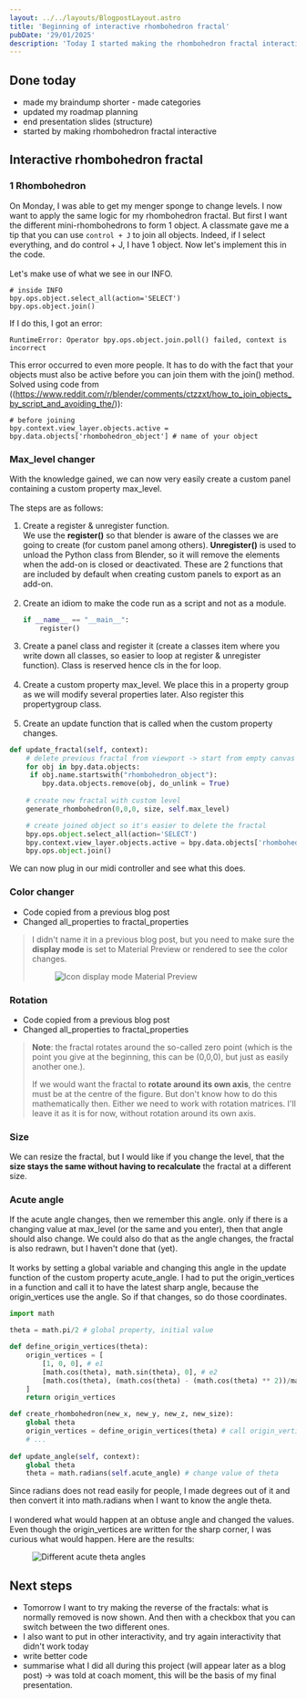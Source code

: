 ```yaml
---
layout: ../../layouts/BlogpostLayout.astro
title: 'Beginning of interactive rhombohedron fractal'
pubDate: '29/01/2025'
description: 'Today I started making the rhombohedron fractal interactive.'
---
```

## Done today
- made my braindump shorter - made categories
- updated my roadmap planning
- end presentation slides (structure)
- started by making rhombohedron fractal interactive

## Interactive rhombohedron fractal
### 1 Rhombohedron
On Monday, I was able to get my menger sponge to change levels. I now want to apply the same logic for my rhombohedron fractal. But first I want the different mini-rhombohedrons to form 1 object. A classmate gave me a tip that you can use `control + J` to join all objects. Indeed, if I select everything, and do control + J, I have 1 object. Now let's implement this in the code.
\
\
Let's make use of what we see in our INFO.
```
# inside INFO
bpy.ops.object.select_all(action='SELECT')
bpy.ops.object.join()
```
If I do this, I got an error:
```
RuntimeError: Operator bpy.ops.object.join.poll() failed, context is incorrect
```
This error occurred to even more people. It has to do with the fact that your objects must also be active before you can join them with the join() method. Solved using code from ((https://www.reddit.com/r/blender/comments/ctzzxt/how_to_join_objects_by_script_and_avoiding_the/)):
```
# before joining
bpy.context.view_layer.objects.active = bpy.data.objects['rhombohedron_object'] # name of your object
```
### Max_level changer
With the knowledge gained, we can now very easily create a custom panel containing a custom property max_level. 
\
\
The steps are as follows:
1. Create a register & unregister function. 
    \
    We use the **register()** so that blender is aware of the classes we are going to create (for custom panel among others). **Unregister()** is used to unload the Python class from Blender, so it will remove the elements when the add-on is closed or deactivated. These are 2 functions that are included by default when creating custom panels to export as an add-on.
<br><br>
2. Create an idiom to make the code run as a script and not as a module.
    ```python
    if __name__ == "__main__":
        register()
    ```
3. Create a panel class and register it (create a classes item where you write down all classes, so easier to loop at register & unregister function). Class is reserved hence cls in the for loop.
<br><br>
4. Create a custom property max_level. We place this in a property group as we will modify several properties later. Also register this propertygroup class.
<br><br>
5. Create an update function that is called when the custom property changes. 

```python
def update_fractal(self, context):
    # delete previous fractal from viewport -> start from empty canvas
    for obj in bpy.data.objects:
     if obj.name.startswith("rhombohedron_object"):
        bpy.data.objects.remove(obj, do_unlink = True)
    
    # create new fractal with custom level
    generate_rhombohedron(0,0,0, size, self.max_level)

    # create joined object so it's easier to delete the fractal
    bpy.ops.object.select_all(action='SELECT')
    bpy.context.view_layer.objects.active = bpy.data.objects['rhombohedron_object']
    bpy.ops.object.join()
```
We can now plug in our midi controller and see what this does.
### Color changer
- Code copied from a previous blog post
- Changed all_properties to fractal_properties

> I didn't name it in a previous blog post, but you need to make sure the **display mode** is set to Material Preview or rendered to see the color changes.
><figure>
>   <img src="/week4/display_method.png" alt="Icon display mode Material Preview" title="Icon Material Preview mode">
></figure>

### Rotation
- Code copied from a previous blog post
- Changed all_properties to fractal_properties
> **Note**: the fractal rotates around the so-called zero point (which is the point you give at the beginning, this can be (0,0,0), but just as easily another one.).
>
> If we would want the fractal to **rotate around its own axis**, the centre must be at the centre of the figure. But don't know how to do this mathematically then. Either we need to work with rotation matrices. I'll leave it as it is for now, without rotation around its own axis.

### Size
We can resize the fractal, but I would like if you change the level, that the **size stays the same without having to recalculate** the fractal at a different size.

### Acute angle
If the acute angle changes, then we remember this angle. only if there is a changing value at max_level (or the same and you enter), then that angle should also change.
We could also do that as the angle changes, the fractal is also redrawn, but I haven't done that (yet).
\
\
It works by setting a global variable and changing this angle in the update function of the custom property acute_angle.
I had to put the origin_vertices in a function and call it to have the latest sharp angle, because the origin_vertices use the angle. So if that changes, so do those coordinates.
```python
import math

theta = math.pi/2 # global property, initial value

def define_origin_vertices(theta):
    origin_vertices = [
        [1, 0, 0], # e1
        [math.cos(theta), math.sin(theta), 0], # e2
        [math.cos(theta), (math.cos(theta) - (math.cos(theta) ** 2))/math.sin(theta), (math.sqrt(1 - 3 * math.cos(theta) ** 2 + 2 * math.cos(theta)**3))/math.sin(theta)] # e3
    ]
    return origin_vertices

def create_rhombohedron(new_x, new_y, new_z, new_size):
    global theta
    origin_vertices = define_origin_vertices(theta) # call origin_vertices with newest theta
    # ...
   
def update_angle(self, context):
    global theta
    theta = math.radians(self.acute_angle) # change value of theta
```
Since radians does not read easily for people, I made degrees out of it and then convert it into math.radians when I want to know the angle theta. 
\
\
I wondered what would happen at an obtuse angle and changed the values. Even though the origin_vertices are written for the sharp corner, I was curious what would happen. Here are the results:
<figure>   
    <img src="/week4/different_theta_angle.svg" alt="Different acute theta angles" title="Different acute angles">
</figure>

## Next steps
- Tomorrow I want to try making the reverse of the fractals: what is normally removed is now shown. And then with a checkbox that you can switch between the two different ones. 
- I also want to put in other interactivity, and try again interactivity that didn't work today
- write better code 
- summarise what I did all during this project (will appear later as a blog post) -> was told at coach moment, this will be the basis of my final presentation.